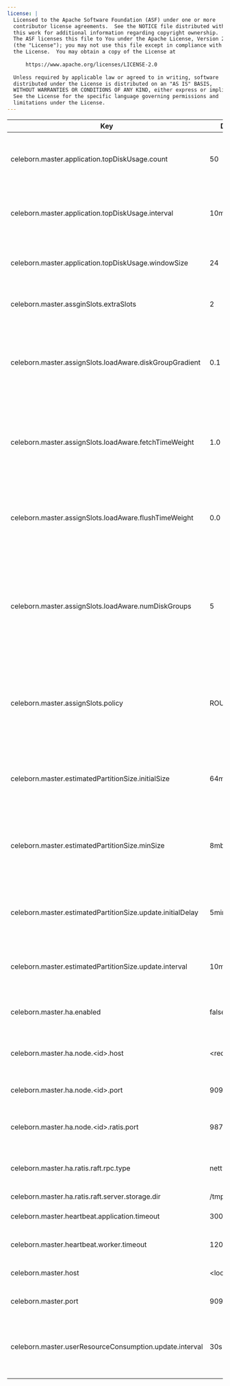 ```yaml
---
license: |
  Licensed to the Apache Software Foundation (ASF) under one or more
  contributor license agreements.  See the NOTICE file distributed with
  this work for additional information regarding copyright ownership.
  The ASF licenses this file to You under the Apache License, Version 2.0
  (the "License"); you may not use this file except in compliance with
  the License.  You may obtain a copy of the License at
  
      https://www.apache.org/licenses/LICENSE-2.0
  
  Unless required by applicable law or agreed to in writing, software
  distributed under the License is distributed on an "AS IS" BASIS,
  WITHOUT WARRANTIES OR CONDITIONS OF ANY KIND, either express or implied.
  See the License for the specific language governing permissions and
  limitations under the License.
---
```


<!--begin-include-->
| Key | Default | Description | Since |
| --- | ------- | ----------- | ----- |
| celeborn.master.application.topDiskUsage.count | 50 | Size for top items about top disk usage applications list. | 0.2.0 | 
| celeborn.master.application.topDiskUsage.interval | 10min | Time length for a window about top disk usage application list. | 0.2.0 | 
| celeborn.master.application.topDiskUsage.windowSize | 24 | Window size about top disk usage application list. | 0.2.0 | 
| celeborn.master.assginSlots.extraSlots | 2 | Extra slots number when master assign slots. | 0.2.0 | 
| celeborn.master.assignSlots.loadAware.diskGroupGradient | 0.1 | This value means how many more workload will be placed into a faster disk group than a slower group. | 0.2.0 | 
| celeborn.master.assignSlots.loadAware.fetchTimeWeight | 1.0 | Weight of average fetch time when calculating ordering in load-aware assignment strategy | 0.2.1 | 
| celeborn.master.assignSlots.loadAware.flushTimeWeight | 0.0 | Weight of average flush time when calculating ordering in load-aware assignment strategy | 0.2.1 | 
| celeborn.master.assignSlots.loadAware.numDiskGroups | 5 | This configuration is a guidance for load-aware slot allocation algorithm. This value is control how many disk groups will be created. | 0.2.0 | 
| celeborn.master.assignSlots.policy | ROUNDROBIN | Policy for master to assign slots, Celeborn supports two types of policy: roundrobin and loadaware. | 0.2.0 | 
| celeborn.master.estimatedPartitionSize.initialSize | 64mb | Initial partition size for estimation, it will change according to runtime stats. | 0.2.0 | 
| celeborn.master.estimatedPartitionSize.minSize | 8mb | Ignore partition size smaller than this configuration of partition size for estimation. | 0.2.0 | 
| celeborn.master.estimatedPartitionSize.update.initialDelay | 5min | Initial delay time before start updating partition size for estimation. | 0.2.0 | 
| celeborn.master.estimatedPartitionSize.update.interval | 10min | Interval of updating partition size for estimation. | 0.2.0 | 
| celeborn.master.ha.enabled | false | When true, master nodes run as Raft cluster mode. | 0.2.0 | 
| celeborn.master.ha.node.&lt;id&gt;.host | &lt;required&gt; | Host to bind of master node <id> in HA mode. | 0.2.0 | 
| celeborn.master.ha.node.&lt;id&gt;.port | 9097 | Port to bind of master node <id> in HA mode. | 0.2.0 | 
| celeborn.master.ha.node.&lt;id&gt;.ratis.port | 9872 | Ratis port to bind of master node <id> in HA mode. | 0.2.0 | 
| celeborn.master.ha.ratis.raft.rpc.type | netty | RPC type for Ratis, available options: netty, grpc. | 0.2.0 | 
| celeborn.master.ha.ratis.raft.server.storage.dir | /tmp/ratis |  | 0.2.0 | 
| celeborn.master.heartbeat.application.timeout | 300s | Application heartbeat timeout. | 0.2.0 | 
| celeborn.master.heartbeat.worker.timeout | 120s | Worker heartbeat timeout. | 0.2.0 | 
| celeborn.master.host | &lt;localhost&gt; | Hostname for master to bind. | 0.2.0 | 
| celeborn.master.port | 9097 | Port for master to bind. | 0.2.0 | 
| celeborn.master.userResourceConsumption.update.interval | 30s | Time length for a window about compute user resource consumption. | 0.3.0 | 
<!--end-include-->
